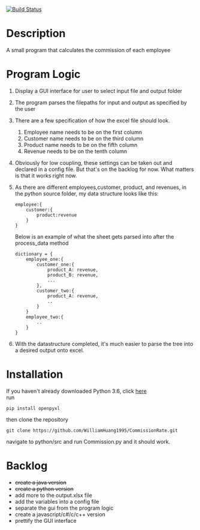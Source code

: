 [![Build Status](https://travis-ci.org/WilliamHuang1995/CommissionRate.svg?branch=master)](https://travis-ci.org/WilliamHuang1995/CommissionRate)
# Description
A small program that calculates the commission of each employee
  
# Program Logic
1. Display a GUI interface for user to select input file and output folder
2. The program parses the filepaths for input and output as specified by the user
3. There are a few specification of how the excel file should look.
    1. Employee name needs to be on the first column
    2. Customer name needs to be on the third column
    3. Product name needs to be on the fifth column
    4. Revenue needs to be on the tenth column  
4. Obviously for low coupling, these settings can be taken out and declared in a config file. But that's on the backlog for now. What matters is that it works right now.   
5. As there are different employees,customer, product, and revenues, in the python source folder, my data structure looks like this:

    ```
    employee:{
        customer:{
            product:revenue
        }
    }
    ```
    Below is an example of what the sheet gets parsed into after the process_data method 
    ``` 
    dictionary = {
        employee_one:{
            customer_one:{
                product_A: revenue,
                product_B: revenue,
                ...
            },
            customer_two:{
                product_A: revenue,
                ..
            }
        }
        employee_two:{
            ..
        }
    }
    ```
6. With the datastructure completed, it's much easier to parse the tree into a desired output onto excel. 

# Installation
If you haven't already downloaded Python 3.6, click [here](https://www.python.org/downloads/)  
run 
```
pip install openpyxl
```
  
then clone the repository 
```
git clone https://github.com/WilliamHuang1995/CommissionRate.git
```
navigate to python/src and run Commission.py and it should work.

# Backlog
* ~~create a java version~~
* ~~create a python version~~
* add more to the output.xlsx file
* add the variables into a config file
* separate the gui from the program logic
* create a javascript/c#/c/c++ version
* prettify the GUI interface

